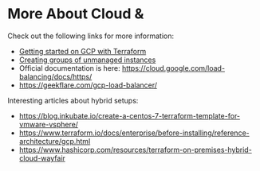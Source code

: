 # More About Cloud & 

Check out the following links for more information:

- [Getting started on GCP with Terraform](https://cloud.google.com/community/tutorials/getting-started-on-gcp-with-terraform)
- [Creating groups of unmanaged instances](https://cloud.google.com/compute/docs/instance-groups/creating-groups-of-unmanaged-instances)
- Official documentation is here: https://cloud.google.com/load-balancing/docs/https/
- https://geekflare.com/gcp-load-balancer/

Interesting articles about hybrid setups:

- https://blog.inkubate.io/create-a-centos-7-terraform-template-for-vmware-vsphere/
- https://www.terraform.io/docs/enterprise/before-installing/reference-architecture/gcp.html
- https://www.hashicorp.com/resources/terraform-on-premises-hybrid-cloud-wayfair